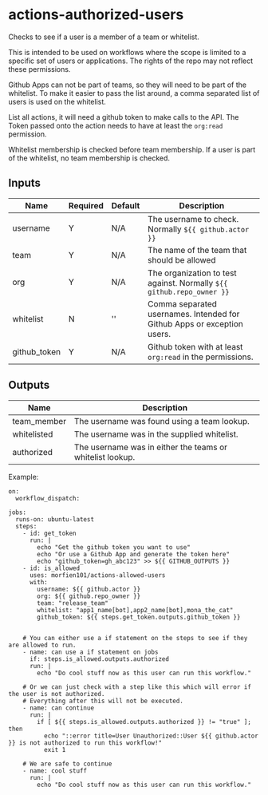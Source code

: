 # actions-authorized-users

Checks to see if a user is a member of a team or whitelist.

This is intended to be used on workflows where the scope is limited to a specific set of users or applications.
The rights of the repo may not reflect these permissions.

Github Apps can not be part of teams, so they will need to be part of the whitelist.
To make it easier to pass the list around, a comma separated list of users is used on the whitelist.

List all actions, it will need a github token to make calls to the API. The Token passed onto the action needs to have at least the `org:read` permission.

Whitelist membership is checked before team membership. If a user is part of the whitelist, no team membership is checked.

## Inputs

Name | Required | Default | Description
---|---|---|---
username | Y | N/A | The username to check. Normally `${{ github.actor }}`
team | Y | N/A | The name of the team that should be allowed
org | Y | N/A | The organization to test against. Normally `${{ github.repo_owner }}`
whitelist | N | '' | Comma separated usernames. Intended for Github Apps or exception users.
github_token | Y | N/A | Github token with at least `org:read` in the permissions.

## Outputs
Name | Description
---|---
team_member | The username was found using a team lookup.
whitelisted | The username was in the supplied whitelist.
authorized | The username was in either the teams or whitelist lookup.

Example:
```
on:
  workflow_dispatch:

jobs:
  runs-on: ubuntu-latest
  steps:
    - id: get_token
      run: |
        echo "Get the github token you want to use"
        echo "Or use a Github App and generate the token here"
        echo "github_token=gh_abc123" >> ${{ GITHUB_OUTPUTS }}
    - id: is_allowed
      uses: morfien101/actions-allowed-users
      with:
        username: ${{ github.actor }}
        org: ${{ github.repo_owner }}
        team: "release_team"
        whitelist: "app1_name[bot],app2_name[bot],mona_the_cat"
        github_token: ${{ steps.get_token.outputs.github_token }}


    # You can either use a if statement on the steps to see if they are allowed to run.
    - name: can use a if statement on jobs
      if: steps.is_allowed.outputs.authorized
      run: | 
        echo "Do cool stuff now as this user can run this workflow."
    
    # Or we can just check with a step like this which will error if the user is not authorized.
    # Everything after this will not be executed.
    - name: can continue
      run: |
        if [ ${{ steps.is_allowed.outputs.authorized }} != "true" ]; then
          echo "::error title=User Unauthorized::User ${{ github.actor }} is not authorized to run this workflow!"
          exit 1

    # We are safe to continue
    - name: cool stuff
      run: |
        echo "Do cool stuff now as this user can run this workflow."
```

